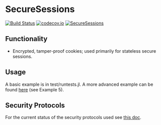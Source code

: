 # SecureSessions

[![Build Status](https://travis-ci.org/JockLawrie/SecureSessions.jl.svg?branch=master)](https://travis-ci.org/JockLawrie/SecureSessions.jl)
[![codecov.io](http://codecov.io/github/JockLawrie/SecureSessions.jl/coverage.svg?branch=master)](http://codecov.io/github/JockLawrie/SecureSessions.jl?branch=master)
[![SecureSessions](http://pkg.julialang.org/badges/SecureSessions_0.4.svg)](http://pkg.julialang.org/?pkg=SecureSessions&ver=0.4)


## Functionality
- Encrypted, tamper-proof cookies; used primarily for stateless secure sessions.


## Usage
A basic example is in test/runtests.jl.
A more advanced example can be found [here](https://bitbucket.org/jocklawrie/skeleton-webapp.jl) (see Example 5).


## Security Protocols
For the current status of the security protocols used see [this doc](https://github.com/JockLawrie/SecureSessions.jl/blob/master/docs/security_protocols.md).

